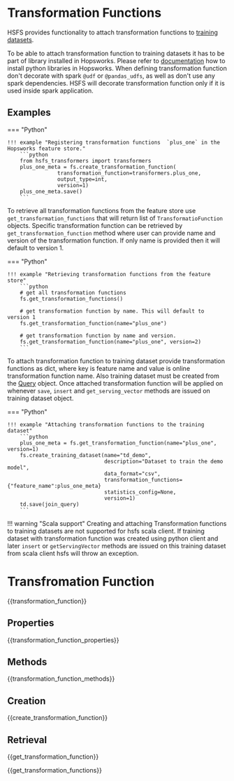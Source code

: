 # Transformation Functions

HSFS provides functionality to attach transformation functions to [training datasets](training_dataset.md).

To be able to attach transformation function to training datasets it has to be part of library installed in Hopsworks. Please refer to
[documentation](https://hopsworks.readthedocs.io/en/stable/user_guide/hopsworks/python.html?highlight=install#installing-libraries) how to install python libraries in Hopsworks.
When defining transformation function don't decorate with spark `@udf` or `@pandas_udfs`, as well as don't use any spark dependencies. HSFS will decorate transformation function only if it is used inside spark application.

## Examples

=== "Python"

    !!! example "Registering transformation functions  `plus_one` in the Hopsworks feature store."
        ```python
        from hsfs_transformers import transformers
        plus_one_meta = fs.create_transformation_function(
                    transformation_function=transformers.plus_one,
                    output_type=int,
                    version=1)
        plus_one_meta.save()
        ```

To retrieve all transformation functions from the feature store use `get_transformation_functions` that will return list of `TransformatioFunction` objects.
Specific transformation function can be retrieved by `get_transformation_function` method where user can provide name and version of the transformation function.
If only name is provided then it will default to version 1.

=== "Python"

    !!! example "Retrieving transformation functions from the feature store"
        ```python
        # get all transformation functions
        fs.get_transformation_functions()

        # get transformation function by name. This will default to version 1
        fs.get_transformation_function(name="plus_one")

        # get transformation function by name and version.
        fs.get_transformation_function(name="plus_one", version=2)
        ```

To attach transformation function to training dataset provide transformation functions as dict, where key is feature name and value is online transformation function name.
Also training dataset must be created from the [Query](query_vs_dataframe.md) object. Once attached transformation function will be applied on whenever `save`, `insert` and `get_serving_vector`
methods are issued on training dataset object.

=== "Python"

    !!! example "Attaching transformation functions to the training dataset"
        ```python
        plus_one_meta = fs.get_transformation_function(name="plus_one", version=1)
        fs.create_training_dataset(name="td_demo",
                                   description="Dataset to train the demo model",
                                   data_format="csv",
                                   transformation_functions={"feature_name":plus_one_meta}
                                   statistics_config=None,
                                   version=1)
        td.save(join_query)
        ```

!!! warning "Scala support"
    Creating and attaching Transformation functions to training datasets are not supported for hsfs scala client.
    If training dataset with transformation function was created using python client and later `insert` or `getServingVector`
    methods are issued on this training dataset from scala client hsfs will throw an exception.


# Transfromation Function

{{transformation_function}}

## Properties

{{transformation_function_properties}}

## Methods

{{transformation_function_methods}}

## Creation
{{create_transformation_function}}

## Retrieval

{{get_transformation_function}}

{{get_transformation_functions}}
